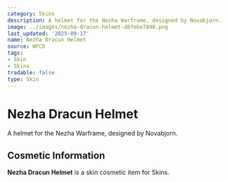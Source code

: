 ```yaml
---
category: Skins
description: A helmet for the Nezha Warframe, designed by Novabjorn.
image: ../images/nezha-dracun-helmet-d8febe7898.png
last_updated: '2025-09-17'
name: Nezha Dracun Helmet
source: WFCD
tags:
- Skin
- Skins
tradable: false
type: Skin
---
```


# Nezha Dracun Helmet

A helmet for the Nezha Warframe, designed by Novabjorn.

## Cosmetic Information

**Nezha Dracun Helmet** is a skin cosmetic item for Skins.

